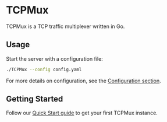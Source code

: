 # TCPMux

TCPMux is a TCP traffic multiplexer written in Go.

## Usage

Start the server with a configuration file:

```bash
./TCPMux --config config.yaml
```

For more details on configuration, see the [Configuration section](configuration/index.md).

## Getting Started

Follow our [Quick Start guide](getting_started/quickstart.md) to get your first TCPMux instance.
